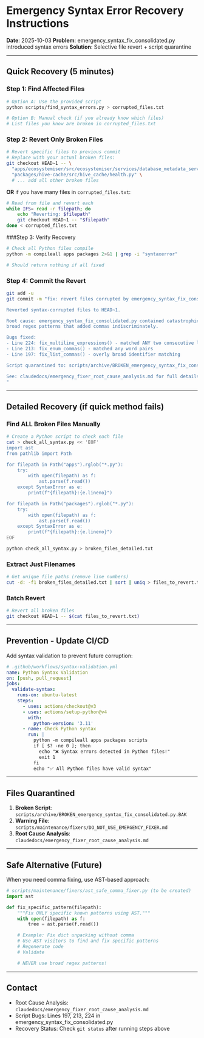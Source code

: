 # Emergency Syntax Error Recovery Instructions

**Date**: 2025-10-03
**Problem**: emergency_syntax_fix_consolidated.py introduced syntax errors
**Solution**: Selective file revert + script quarantine

---

## Quick Recovery (5 minutes)

### Step 1: Find Affected Files

```bash
# Option A: Use the provided script
python scripts/find_syntax_errors.py > corrupted_files.txt

# Option B: Manual check (if you already know which files)
# List files you know are broken in corrupted_files.txt
```

### Step 2: Revert Only Broken Files

```bash
# Revert specific files to previous commit
# Replace with your actual broken files:
git checkout HEAD~1 -- \
  "apps/ecosystemiser/src/ecosystemiser/services/database_metadata_service.py" \
  "packages/hive-cache/src/hive_cache/health.py" \
  # ... add all other broken files
```

**OR** if you have many files in `corrupted_files.txt`:

```bash
# Read from file and revert each
while IFS= read -r filepath; do
    echo "Reverting: $filepath"
    git checkout HEAD~1 -- "$filepath"
done < corrupted_files.txt
```

###Step 3: Verify Recovery

```bash
# Check all Python files compile
python -m compileall apps packages 2>&1 | grep -i "syntaxerror"

# Should return nothing if all fixed
```

### Step 4: Commit the Revert

```bash
git add -u
git commit -m "fix: revert files corrupted by emergency_syntax_fix_consolidated.py

Reverted syntax-corrupted files to HEAD~1.

Root cause: emergency_syntax_fix_consolidated.py contained catastrophically
broad regex patterns that added commas indiscriminately.

Bugs fixed:
- Line 224: fix_multiline_expressions() - matched ANY two consecutive lines
- Line 213: fix_enum_commas() - matched any word pairs
- Line 197: fix_list_commas() - overly broad identifier matching

Script quarantined to: scripts/archive/BROKEN_emergency_syntax_fix_consolidated.py.BAK

See: claudedocs/emergency_fixer_root_cause_analysis.md for full details
"
```

---

## Detailed Recovery (if quick method fails)

### Find ALL Broken Files Manually

```bash
# Create a Python script to check each file
cat > check_all_syntax.py << 'EOF'
import ast
from pathlib import Path

for filepath in Path("apps").rglob("*.py"):
    try:
        with open(filepath) as f:
            ast.parse(f.read())
    except SyntaxError as e:
        print(f"{filepath}:{e.lineno}")

for filepath in Path("packages").rglob("*.py"):
    try:
        with open(filepath) as f:
            ast.parse(f.read())
    except SyntaxError as e:
        print(f"{filepath}:{e.lineno}")
EOF

python check_all_syntax.py > broken_files_detailed.txt
```

### Extract Just Filenames

```bash
# Get unique file paths (remove line numbers)
cut -d: -f1 broken_files_detailed.txt | sort | uniq > files_to_revert.txt
```

### Batch Revert

```bash
# Revert all broken files
git checkout HEAD~1 -- $(cat files_to_revert.txt)
```

---

## Prevention - Update CI/CD

Add syntax validation to prevent future corruption:

```yaml
# .github/workflows/syntax-validation.yml
name: Python Syntax Validation
on: [push, pull_request]
jobs:
  validate-syntax:
    runs-on: ubuntu-latest
    steps:
      - uses: actions/checkout@v3
      - uses: actions/setup-python@v4
        with:
          python-version: '3.11'
      - name: Check Python syntax
        run: |
          python -m compileall apps packages scripts
          if [ $? -ne 0 ]; then
            echo "❌ Syntax errors detected in Python files!"
            exit 1
          fi
          echo "✅ All Python files have valid syntax"
```

---

## Files Quarantined

1. **Broken Script**: `scripts/archive/BROKEN_emergency_syntax_fix_consolidated.py.BAK`
2. **Warning File**: `scripts/maintenance/fixers/DO_NOT_USE_EMERGENCY_FIXER.md`
3. **Root Cause Analysis**: `claudedocs/emergency_fixer_root_cause_analysis.md`

---

## Safe Alternative (Future)

When you need comma fixing, use AST-based approach:

```python
# scripts/maintenance/fixers/ast_safe_comma_fixer.py (to be created)
import ast

def fix_specific_pattern(filepath):
    """Fix ONLY specific known patterns using AST."""
    with open(filepath) as f:
        tree = ast.parse(f.read())

    # Example: Fix dict unpacking without comma
    # Use AST visitors to find and fix specific patterns
    # Regenerate code
    # Validate

    # NEVER use broad regex patterns!
```

---

## Contact

- Root Cause Analysis: `claudedocs/emergency_fixer_root_cause_analysis.md`
- Script Bugs: Lines 197, 213, 224 in emergency_syntax_fix_consolidated.py
- Recovery Status: Check `git status` after running steps above

